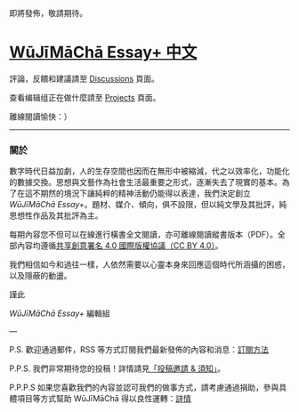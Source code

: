 即將發佈，敬請期待。

# [WūJīMāChā Essay+ 中文](https://www.wujimacha.com/essay-plus-tc)

評論，反饋和建議請至 [Discussions](https://github.com/wujimacha/Essay-Plus-Chinese/discussions) 頁面。

查看编辑组正在做什麼請至 [Projects](https://github.com/wujimacha/Essay-Plus-Chinese/projects) 頁面。

離線閱讀愉快：）

---

### 關於

數字時代日益加劇，人的生存空間也因而在無形中被縮減，代之以效率化，功能化的數據交換。思想與文藝作為社會生活最重要之形式，逐漸失去了現實的基本。為了在這不期然的境況下讓純粹的精神活動仍能得以表達，我們決定創立 *WūJīMāChā Essay+*。題材、媒介、傾向，俱不設限，但以純文學及其批評，純思想性作品及其批評為主。

每期內容您不但可以在線進行橫書全文閱讀，亦可離線閱讀縱書版本（PDF）。全部內容均遵循[共享創意署名 4.0 國際版權協議（CC BY 4.0）](https://creativecommons.org/licenses/by/4.0/deed.zh_TW)。

我們相信如今和過往一樣，人依然需要以心靈本身來回應這個時代所涵攝的困惑，以及隱蔽的動盪。

謹此

*WūJīMāChā Essay+* 編輯組

—

P.S. 歡迎通過郵件，RSS 等方式訂閱我們最新發佈的內容和消息：[訂閱方法](https://www.wujimacha.com/pub/how-to-subscribe)

P.P.S. 我們非常期待您的投稿！詳情請見[「投稿邀請 & 須知」](https://www.wujimacha.com/pub/essay-plus-submission-invitation-and-guideline-tc)。

P.P.P.S 如果您喜歡我們的內容並認可我們的做事方式，請考慮通過捐助，參與具體項目等方式幫助 WūJīMāChā 得以良性運轉：[詳情](https://www.wujimacha.com/donate-and-contribute)
